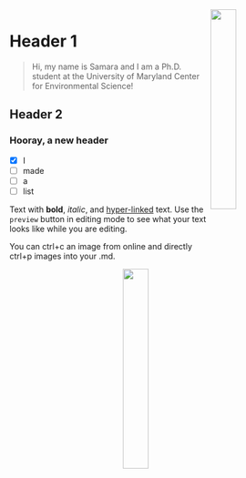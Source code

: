 <img align=right src="https://github.com/NSAWTraining/GithubProjectManagement/blob/main/sandbox/DRAFT_NSAWlogo_v2.png" width=30% height=30%>

# Header 1

> Hi, my name is Samara and I am a Ph.D. student at the University of Maryland Center for Environmental Science!
## Header 2
### Hooray, a new header

- [x] I 
- [ ] made
- [ ] a
- [ ] list

Text with **bold**, _italic_, and [hyper-linked](https://ww2.amstat.org/meetings/wsds/2022/index.cfm) text. Use the `preview` button in editing mode to see what your text looks like while you are editing. 

You can ctrl+c an image from online and directly ctrl+p images into your .md. 

<img align=right src="https://user-images.githubusercontent.com/88493416/236911148-d733ea75-1811-4aaa-aea7-ccf4b1325812.png" width=30% height=30%>
